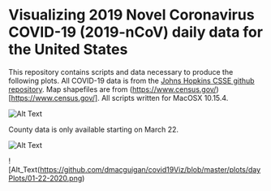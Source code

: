 # Visualizing 2019 Novel Coronavirus COVID-19 (2019-nCoV) daily data for the United States

This repository contains scripts and data necessary to produce the following plots. All COVID-19 data is from the [Johns Hopkins CSSE github repository](https://github.com/CSSEGISandData/COVID-19). Map shapefiles are from (https://www.census.gov/)[https://www.census.gov/]. All scripts written for MacOSX 10.15.4.

![Alt Text](https://github.com/dmacguigan/covid19Viz/tree/master/plots/US_covid-19_timelapse.gif)

County data is only available starting on March 22.

![Alt Text](https://github.com/dmacguigan/covid19Viz/tree/master/plots/US_covid-19_timelapse_counties.gif)

![Alt_Text(https://github.com/dmacguigan/covid19Viz/blob/master/plots/dayPlots/01-22-2020.png)
